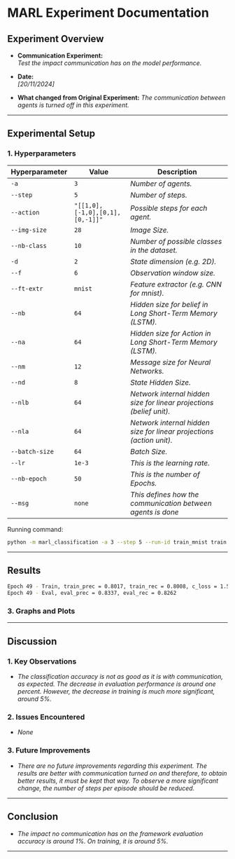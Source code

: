 # MARL Experiment Documentation

## Experiment Overview

- **Communication Experiment:**  
  *Test the impact communication has on the model performance.*

- **Date:**  
  *[20/11/2024]*

- **What changed from Original Experiment:**
  *The communication between agents is turned off in this experiment.*

---

## Experimental Setup

### 1. Hyperparameters

| Hyperparameter | Value                           | Description                                                          |
| -------------- | ------------------------------- | -------------------------------------------------------------------- |
| `-a`           | `3`                             | *Number of agents.*                                                  |
| `--step`       | `5`                             | *Number of steps.*                                                   |
| `--action`     | `"[[1,0],[-1,0],[0,1],[0,-1]]"` | *Possible steps for each agent.*                                     |
| `--img-size`   | `28`                            | *Image Size.*                                                        |
| `--nb-class`   | `10`                            | *Number of possible classes in the dataset.*                         |
| `-d`           | `2`                             | *State dimension (e.g. 2D).*                                         |
| `--f`          | `6`                             | *Observation window size.*                                           |
| `--ft-extr`    | `mnist`                         | *Feature extractor (e.g. CNN for mnist).*                            |
| `--nb`         | `64`                            | *Hidden size for belief in Long Short-Term Memory (LSTM).*           |
| `--na`         | `64`                            | *Hidden size for Action in Long Short-Term Memory (LSTM).*           |
| `--nm`         | `12`                            | *Message size for Neural Networks.*                                  |
| `--nd`         | `8`                             | *State Hidden Size.*                                                 |
| `--nlb`        | `64`                            | *Network internal hidden size for linear projections (belief unit).* |
| `--nla`        | `64`                            | *Network internal hidden size for linear projections (action unit).* |
| `--batch-size` | `64`                            | *Batch Size.*                                                        |
| `--lr`         | `1e-3`                          | *This is the learning rate.*                                         |
| `--nb-epoch`   | `50`                            | *This is the number of Epochs.*                                      |
| `--msg`        | `none`                          | *This defines how the communication between agents is done*          |

Running command:
```bash
python -m marl_classification -a 3 --step 5 --run-id train_mnist train --action "[[1,0],[-1,0],[0,1],[0,-1]]" --img-size 28 --nb-class 10 -d 2 --f 6 --ft-extr mnist --nb 64 --na 64 --nm 16 --nd 8 --nlb 96 --nla 96 --batch-size 32 --lr 1e-3 --nb-epoch 50 -o ./out/mnist_actor_critic --msg "none"
```

---

## Results

```bash
Epoch 49 - Train, train_prec = 0.8017, train_rec = 0.8008, c_loss = 1.585, a_loss = 2.0849, error = 0.583, path = -0.8311:
Epoch 49 - Eval, eval_prec = 0.8337, eval_rec = 0.8262
```

### 3. Graphs and Plots



---

## Discussion

### 1. Key Observations

- *The classification accuracy is not as good as it is with communication, as expected. The decrease in evaluation performance is around one percent. However, the decrease in training is much more significant, around 5%.*

### 2. Issues Encountered

- *None*

### 3. Future Improvements

- *There are no future improvements regarding this experiment. The results are better with communication turned on and therefore, to obtain better results, it must be kept that way. To observe a more significant change, the number of steps per episode should be reduced.*

---

## Conclusion

- *The impact no communication has on the framework evaluation accuracy is around 1%. On training, it is around 5%.*

---
